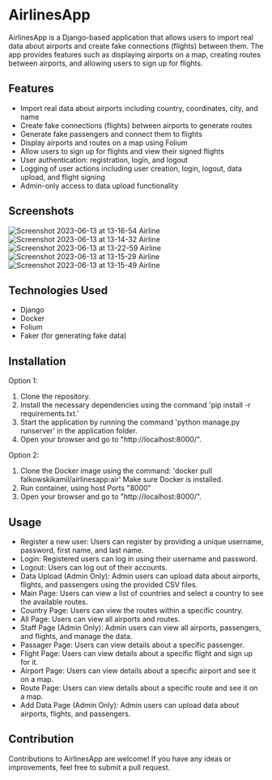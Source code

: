 # AirlinesApp

AirlinesApp is a Django-based application that allows users to import real data about airports and create fake connections (flights) between them. The app provides features such as displaying airports on a map, creating routes between airports, and allowing users to sign up for flights.

## Features

- Import real data about airports including country, coordinates, city, and name
- Create fake connections (flights) between airports to generate routes
- Generate fake passengers and connect them to flights
- Display airports and routes on a map using Folium
- Allow users to sign up for flights and view their signed flights
- User authentication: registration, login, and logout
- Logging of user actions including user creation, login, logout, data upload, and flight signing
- Admin-only access to data upload functionality

## Screenshots

![Screenshot 2023-06-13 at 13-16-54 Airline](https://github.com/FalkowskiKamil/AirlineApp_django/assets/116383333/3ff12c2b-5df5-420e-88cb-d3e1e023158d)
![Screenshot 2023-06-13 at 13-14-32 Airline](https://github.com/FalkowskiKamil/AirlineApp_django/assets/116383333/f2ad0e52-3e6e-41ce-8332-9824e620cf20)
![Screenshot 2023-06-13 at 13-22-59 Airline](https://github.com/FalkowskiKamil/AirlineApp_django/assets/116383333/a616a1ac-4361-41f4-8f93-202de43ca48d)
![Screenshot 2023-06-13 at 13-15-29 Airline](https://github.com/FalkowskiKamil/AirlineApp_django/assets/116383333/9ee9827c-5708-4d74-943b-d7611e954b91)
![Screenshot 2023-06-13 at 13-15-49 Airline](https://github.com/FalkowskiKamil/AirlineApp_django/assets/116383333/03c32e7f-5b32-48b1-ad3f-a941f7f36e85)


## Technologies Used

- Django
- Docker
- Folium
- Faker (for generating fake data)

## Installation

Option 1:
   1. Clone the repository.
   2. Install the necessary dependencies using the command 'pip install -r requirements.txt.'
   3. Start the application by running the command 'python manage.py runserver' in the application folder.
   4. Open your browser and go to "http://localhost:8000/".
   
Option 2:
   1. Clone the Docker image using the command: 'docker pull falkowskikamil/airlinesapp:air' Make sure Docker is installed.
   2. Run container, using host Ports "8000"
   3. Open your browser and go to "http://localhost:8000/".

## Usage

- Register a new user: Users can register by providing a unique username, password, first name, and last name.
- Login: Registered users can log in using their username and password.
- Logout: Users can log out of their accounts.
- Data Upload (Admin Only): Admin users can upload data about airports, flights, and passengers using the provided CSV files.
- Main Page: Users can view a list of countries and select a country to see the available routes.
- Country Page: Users can view the routes within a specific country.
- All Page: Users can view all airports and routes.
- Staff Page (Admin Only): Admin users can view all airports, passengers, and flights, and manage the data.
- Passager Page: Users can view details about a specific passenger.
- Flight Page: Users can view details about a specific flight and sign up for it.
- Airport Page: Users can view details about a specific airport and see it on a map.
- Route Page: Users can view details about a specific route and see it on a map.
-  Add Data Page (Admin Only): Admin users can upload data about airports, flights, and passengers.

## Contribution

Contributions to AirlinesApp are welcome! If you have any ideas or improvements, feel free to submit a pull request.
